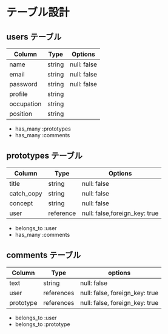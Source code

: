 # テーブル設計

## users テーブル

| Column     | Type   | Options     |
| ---------- | ------ | ----------- |
| name       | string | null: false |
| email      | string | null: false |
| password   | string | null: false |
| profile    | string |             |
| occupation | string |             |
| position   | string |             |

- has_many :prototypes
- has_many :comments


## prototypes テーブル

| Column     | Type      | Options     |
| ---------- | --------- | ----------- |
| title      | string    | null: false |
| catch_copy | string    | null: false |
| concept    | string    | null: false |
| user       | reference | null: false,foreign_key: true |

- belongs_to :user
- has_many   :comments


## comments テーブル

| Column       | Type       | options                        |
| ------------ | ---------- | ------------------------------ |
| text         | string     | null: false                    |
| user         | references | null: false, foreign_key: true |
| prototype    | references | null: false, foreign_key: true |

- belongs_to :user
- belongs_to :prototype